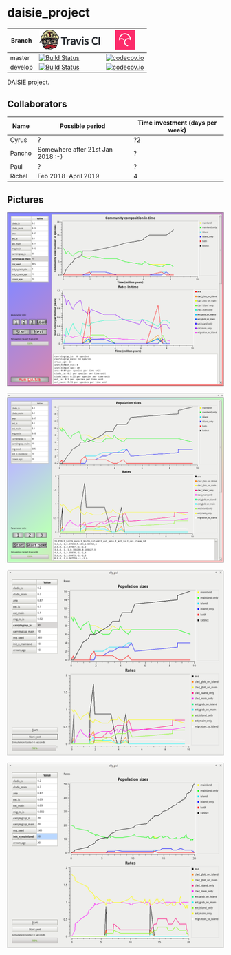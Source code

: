 # daisie_project

Branch|[![Travis CI logo](pics/TravisCI.png)](https://travis-ci.org)|[![Codecov logo](pics/Codecov.png)](https://www.codecov.io)
---|---|---
master|[![Build Status](https://travis-ci.org/richelbilderbeek/daisie_project.svg?branch=master)](https://travis-ci.org/richelbilderbeek/daisie_project) | [![codecov.io](https://codecov.io/github/richelbilderbeek/daisie_project/coverage.svg?branch=master)](https://codecov.io/github/richelbilderbeek/daisie_project?branch=master)
develop|[![Build Status](https://travis-ci.org/richelbilderbeek/daisie_project.svg?branch=develop)](https://travis-ci.org/richelbilderbeek/daisie_project) | [![codecov.io](https://codecov.io/github/richelbilderbeek/daisie_project/coverage.svg?branch=develop)](https://codecov.io/github/richelbilderbeek/daisie_project?branch=develop)

DAISIE project.


## Collaborators

Name|Possible period|Time investment (days per week)
---|---|---
Cyrus| ? | ?2
Pancho| Somewhere after 21st Jan 2018 :-) | ?
Paul| ? | ?
Richel|Feb 2018-April 2019|4

## Pictures

![](pics/elly_gui_4.png)

![](pics/elly_gui_3.png)

![](pics/elly_gui_2.png)

![](pics/elly_gui_1.png)
